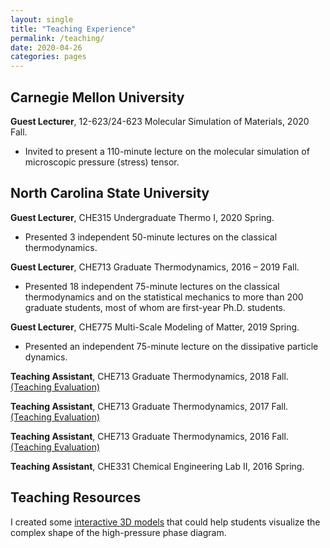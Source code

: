 ```yaml
---
layout: single
title: "Teaching Experience"
permalink: /teaching/
date: 2020-04-26
categories: pages
---
```

## Carnegie Mellon University
**Guest Lecturer**, 12-623/24-623 Molecular Simulation of Materials, 2020 Fall.
- Invited to present a 110-minute lecture on the molecular simulation of microscopic pressure (stress) tensor.

## North Carolina State University
**Guest Lecturer**, CHE315 Undergraduate Thermo I, 2020 Spring.
- Presented 3 independent 50-minute lectures on the classical thermodynamics.

**Guest Lecturer**, CHE713 Graduate Thermodynamics, 2016 – 2019 Fall.
- Presented 18 independent 75-minute lectures on the classical thermodynamics and on the statistical mechanics to more than 200 graduate students, most of whom are first-year Ph.D. students.

**Guest Lecturer**, CHE775 Multi-Scale Modeling of Matter, 2019 Spring.
- Presented an independent 75-minute lecture on the dissipative particle dynamics.

**Teaching Assistant**, CHE713 Graduate Thermodynamics, 2018 Fall. [(Teaching Evaluation)](http://kaihangshi.github.io/assets/docs/teaching/CHE713_students_comments_2018fall.pdf)

**Teaching Assistant**, CHE713 Graduate Thermodynamics, 2017 Fall. [(Teaching Evaluation)](http://kaihangshi.github.io/assets/docs/teaching/CHE713_students_comments_2017fall.pdf)

**Teaching Assistant**, CHE713 Graduate Thermodynamics, 2016 Fall. [(Teaching Evaluation)](http://kaihangshi.github.io/assets/docs/teaching/CHE713_students_comments_2016fall.pdf)

**Teaching Assistant**, CHE331 Chemical Engineering Lab II, 2016 Spring.


## Teaching Resources
I created some [interactive 3D models](https://sketchfab.com/kshi/collections/3d-high-pressure-phase-diagram) that could help students visualize the complex shape of the high-pressure phase diagram.
